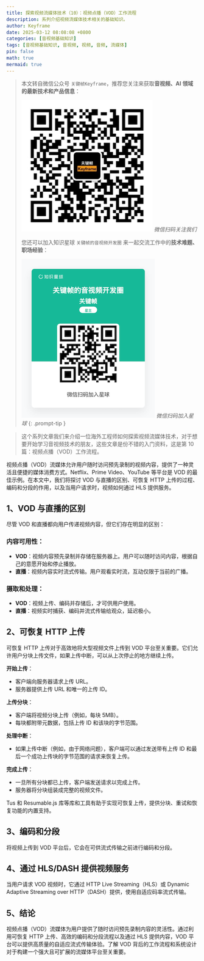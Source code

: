 ```yaml
---
title: 探索视频流媒体技术（10）：视频点播（VOD）工作流程
description: 系列介绍视频流媒体技术相关的基础知识。
author: Keyframe
date: 2025-03-12 08:08:08 +0800
categories: [音视频基础知识]
tags: [音视频基础知识, 音视频, 视频, 音频, 流媒体]
pin: false
math: true
mermaid: true
---
```


> 本文转自微信公众号 `关键帧Keyframe`，推荐您关注来获取**音视频、AI 领域的最新技术和产品信息**：
>
>![微信公众号](assets/img/keyframe-mp.jpg)
>_微信扫码关注我们_
>
>您还可以加入知识星球 `关键帧的音视频开发圈` 来一起交流工作中的**技术难题、职场经验**：
>
>![知识星球](assets/img/keyframe-zsxq.png)
>_微信扫码加入星球_
{: .prompt-tip }


>这个系列文章我们来介绍一位海外工程师如何探索视频流媒体技术，对于想要开始学习音视频技术的朋友，这些文章是份不错的入门资料，这是第 10 篇：视频点播（VOD）工作流程。


视频点播（VOD）流媒体允许用户随时访问预先录制的视频内容，提供了一种灵活且便捷的媒体消费方式。Netflix、Prime Video、YouTube 等平台是 VOD 的最佳示例。在本文中，我们将探讨 VOD 与直播的区别、可恢复 HTTP 上传的过程、编码和分段的作用，以及当用户请求时，视频如何通过 HLS 提供服务。

## 1、VOD 与直播的区别

尽管 VOD 和直播都向用户传递视频内容，但它们存在明显的区别：

### 内容可用性：

- **VOD**：视频内容预先录制并存储在服务器上。用户可以随时访问内容，根据自己的意愿开始和停止播放。
- **直播**：视频内容实时流式传输。用户观看实时流，互动仅限于当前的广播。

### 摄取和处理：

- **VOD**：视频上传、编码并存储后，才可供用户使用。
- **直播**：视频实时捕获、编码并流式传输给观众，延迟极小。

## 2、可恢复 HTTP 上传

可恢复 HTTP 上传对于高效地将大型视频文件上传到 VOD 平台至关重要。它们允许用户分块上传文件，如果上传中断，可以从上次停止的地方继续上传。

**开始上传**：

- 客户端向服务器请求上传 URL。
- 服务器提供上传 URL 和唯一的上传 ID。

**上传分块**：

- 客户端将视频分块上传（例如，每块 5MB）。
- 每块都附带元数据，包括上传 ID 和该块的字节范围。

**处理中断**：

- 如果上传中断（例如，由于网络问题），客户端可以通过发送带有上传 ID 和最后一个成功上传块的字节范围的请求来恢复上传。

**完成上传**：

- 一旦所有分块都已上传，客户端发送请求以完成上传。
- 服务器将分块组装成完整的视频文件。

Tus 和 Resumable.js 库等库和工具有助于实现可恢复上传，提供分块、重试和恢复功能的内置支持。

## 3、编码和分段

将视频上传到 VOD 平台后，它会在可供流式传输之前进行编码和分段。

## 4、通过 HLS/DASH 提供视频服务

当用户请求 VOD 视频时，它通过 HTTP Live Streaming（HLS）或 Dynamic Adaptive Streaming over HTTP（DASH）提供，使用自适应码率流式传输。

## 5、结论

视频点播（VOD）流媒体为用户提供了随时访问预先录制内容的灵活性。通过利用可恢复 HTTP 上传、高效的编码和分段流程以及通过 HLS 提供内容，VOD 平台可以提供高质量的自适应流式传输体验。了解 VOD 背后的工作流程和系统设计对于构建一个强大且可扩展的流媒体平台至关重要。

